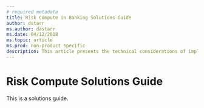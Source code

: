 ```yaml
---
# required metadata
title: Risk Compute in Banking Solutions Guide 
author: dstarr
ms.author: dastarr
ms.date: 04/12/2018
ms.topic: article
ms.prod: non-product specific
description: This article presents the technical considerations of implementing Risk Compute in Banking on Azure
---
```

# Risk Compute Solutions Guide

This is a solutions guide.